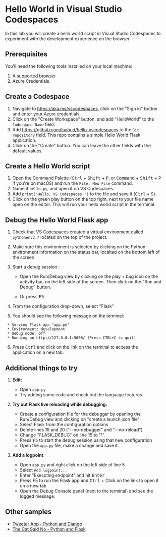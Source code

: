 # Hello World in Visual Studio Codespaces

In this lab you will create a hello world script in Visual Studio Codespaces to experiment with the development experience on the browser.

## Prerequisites

You'll need the following tools installed on your local machine:

1. A [supported browser](https://docs.microsoft.com/en-us/visualstudio/online/resources/troubleshooting#partially-supported-browsers)
1. Azure Credentials.

## Create a Codespace
1. Navigate to https://aka.ms/vscodespaces, click on the "Sign in" button and enter your Azure credentials. 
1. Click on the "Create Workspace" button, and add "HelloWorld" to the `Codespace Name` field.
1. Add https://github.com/luabud/hello-vscodespaces to the `Git repository` field. This repo contains a simple Hello World Flask application. 
1. Click on the "Create" button. You can leave the other fields with the default values. 

## Create a Hello World script
1. Open the Command Palette (<kbd>Ctrl</kbd> + <kbd>Shift</kbd> + <kbd>P</kbd>, or <kbd>Command</kbd> + <kbd>Shift</kbd> + <kbd>P</kbd> if you're on macOS) and run the `File: New File` command.
1. Name it `hello.py`, and open it on VS Codespaces.
1. Add `print("Hello, VS Codespaces!")` to the file and save it (<kbd>Ctrl</kbd> + <kbd>S</kbd>).
1. Click on the green play button on the top right, next to your file name open on the editor. This will run your hello world script in the terminal.

## Debug the Hello World Flask app

1. Check that VS Codespaces created a virtual environment called `pythonenv3.7` located on the top of the project.
1. Make sure this environment is selected by clicking on the Python environment information on the status bar, localted on the bottom left of the screen. 
1. Start a debug session :

    - Open the Run/Debug view by clicking on the play + bug icon on the activity bar, on the left side of the screen. Then click on the "Run and Debug" button.

    - Or press <kbd>F5</kbd>
1. From the configuration drop-down, select "Flask"
1. You should see the following message on the terminal: 
```
 * Serving Flask app "app.py"
 * Environment: development
 * Debug mode: off
 * Running on http://127.0.0.1:5000/ (Press CTRL+C to quit)
 ```
 6. Press <kbd>Ctrl</kbd> and click on the link on the terminal to access the application on a new tab. 


## Additional things to try
1. **Edit:**
   - Open `app.py`
   - Try adding some code and check out the language features.
   
1. **Try out Flask live reloading while debugging:**
   
   - Create a configuration file for the debugger by opening the Run/Debug view and clicking on "create a launch.json file"
   - Select Flask from the configuration options
   - Delete lines 19 and 20 ("--no-debugger" and "--no-reload")
   - Change "FLASK_DEBUG" on line 15 to "1". 
   - Press <kbd>F5</kbd> to start the debug session using that new configuration
   - Open the `app.py` file, make a change and save it.  
1.  **Add a logpoint**:
   
    - Open `app.py` and right click on the left side of line 5
    - Select `Add logpoint...` 
    - Enter "Executing endpoint" and hit <kbd>Enter</kbd>
    - Press F5 to run the Flask app and <kbd>Ctrl</kbd> + Click on the link to open it on a new tab
    - Open the Debug Console panel (next to the terminal) and see the logged message.


## Other samples
- [Tweeter App - Python and Django](https://github.com/Microsoft/python-sample-tweeterapp)
- [The Cat Said No - Python and Flask](https://github.com/luabud/TheCatSaidNo)
